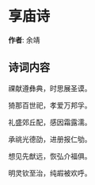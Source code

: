 # 享庙诗

**作者**: 余靖

## 诗词内容

祼献遵彝典，时思展圣谟。

猗那百世祀，孝爱万邦孚。

礼盛郊丘配，感因霜露濡。

承祧光德劭，进册报仁劬。

想见先猷远，恢弘介福俱。

明灵钦至治，纯嘏被欢呼。

